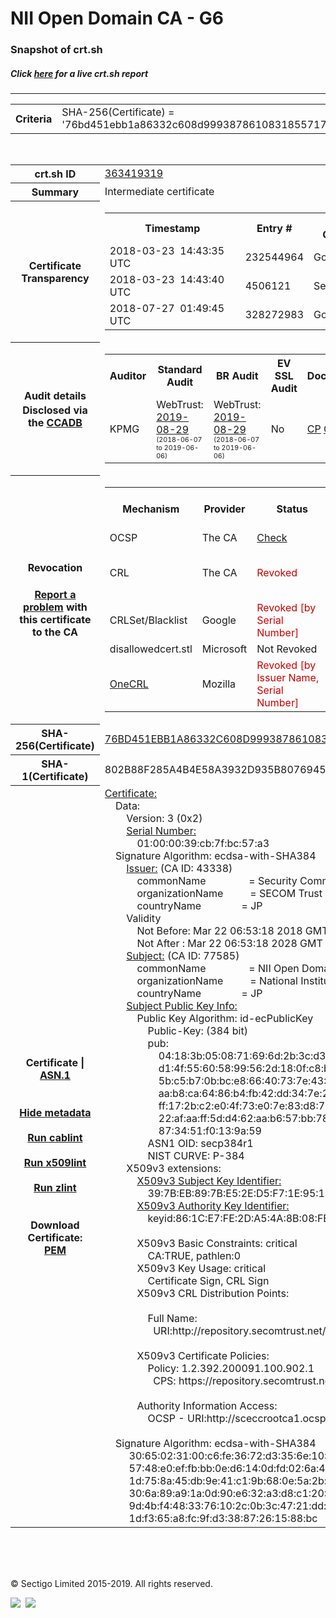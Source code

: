 # NII Open Domain CA - G6
### Snapshot of crt.sh
##### Click [here](https://crt.sh/?q=76BD451EBB1A86332C608D9993878610831855717D7B9D6B82B3CDE7276E6B75) for a live crt.sh report

---
<!DOCTYPE HTML PUBLIC "-//W3C//DTD HTML 4.0 Transitional//EN">
<HTML>

<BODY>

<TABLE>
  <TR>
    <TH class="outer">Criteria</TH>
    <TD class="outer">SHA-256(Certificate) = '76bd451ebb1a86332c608d9993878610831855717d7b9d6b82b3cde7276e6b75'</TD>
  </TR>
</TABLE>
<BR>
<TABLE>
  <TR>
    <TH class="outer">crt.sh ID</TH>
    <TD class="outer"><A href="?id=363419319">363419319</A></TD>
  </TR>
  <TR>
    <TH class="outer">Summary</TH>
    <TD class="outer">Intermediate certificate</TD>
  </TR>
  <TR>
    <TH class="outer">Certificate<BR>Transparency</TH>
    <TD class="outer">
<TABLE class="options" style="margin-left:0px">
  <TR>
    <TH>Timestamp</TH>
    <TH>Entry #</TH>
    <TH>Log Operator</TH>
    <TH>Log URL</TH>
  </TR>
  <TR>
    <TD>2018-03-23&nbsp; <FONT class="small">14:43:35 UTC</FONT></TD>
    <TD>232544964</TD>
    <TD>Google</TD>
    <TD>https://ct.googleapis.com/rocketeer</TD>
  </TR>
  <TR>
    <TD>2018-03-23&nbsp; <FONT class="small">14:43:40 UTC</FONT></TD>
    <TD>4506121</TD>
    <TD>Sectigo</TD>
    <TD>https://dodo.ct.comodo.com</TD>
  </TR>
  <TR>
    <TD>2018-07-27&nbsp; <FONT class="small">01:49:45 UTC</FONT></TD>
    <TD>328272983</TD>
    <TD>Google</TD>
    <TD>https://ct.googleapis.com/pilot</TD>
  </TR>
</TABLE>
    </TD>
  </TR>
  <TR>
    <TH class="outer">Audit details<BR>
      <DIV class="small" style="padding-top:3px">Disclosed via the
        <A href="//ccadb-public.secure.force.com/mozilla/PublicAllIntermediateCerts" target="_blank">CCADB</A></DIV>
    </TH>
    <TD class="outer">
<TABLE class="options" style="margin-left:0px">
  <TR>
    <TH>Auditor</TH>
    <TH>Standard Audit</TH>
    <TH>BR Audit</TH>
    <TH>EV SSL Audit</TH>
    <TH>Documents</TH>
    <TH>CCADB</TH>
    <TH>Root Owner / Certificate</TH>
  </TR>
  <TR>
    <TD style="vertical-align:middle">KPMG</TD>
    <TD>WebTrust:
      <A href="https://www.cpacanada.ca/generichandlers/CPACHandler.ashx?attachmentid=234693" target="_blank">2019-08-29</A>
      <BR><FONT style="font-size:8pt">(2018-06-07 to 2019-06-06)</FONT></TD>
    <TD>WebTrust:
      <A href="https://www.cpacanada.ca/generichandlers/CPACHandler.ashx?attachmentid=234694" target="_blank">2019-08-29</A>
      <BR><FONT style="font-size:8pt">(2018-06-07 to 2019-06-06)</FONT></TD>
    <TD>No    <TD>
      <A href="https://repository.secomtrust.net/SC-Root/SCRootCP1-EN.pdf" target="blank">CP</A>
      <A href="https://repository.secomtrust.net/SC-Root/SCRootCPS-EN.pdf" target="blank">CPS</A>
    </TD>
    <TD><A href="//ccadb.force.com/0011J00001F3V0mQAF" target="_blank">0011J00001F3V0mQAF</A></TD>
    <TD><A href="/?id=100961663">SECOM Trust Systems CO., LTD.</A></TD>
  </TR>
</TABLE>
    </TD>
  </TR>
  <TR>
    <TH class="outer">Revocation<BR><BR>
      <DIV class="small" style="padding-top:3px"><A href="?id=363419319&opt=problemreporting">Report a problem</A> with<BR>this certificate to the CA</DIV></TH>
    <TD class="outer">
      <TABLE class="options" style="margin-left:0px">
        <TR>
          <TH>Mechanism</TH>
          <TH>Provider</TH>
          <TH>Status</TH>
          <TH>Revocation Date</TH>
          <TH>Last Observed in CRL</TH>
          <TH>Last Checked <SPAN style="color:#CC0000;vertical-align:middle;font-size:70%;font-weight:normal">(Error)</SPAN></TH>
        </TR>
        <TR>
          <TD>OCSP</TD>
          <TD>The CA</TD>
          <TD><A href="?id=363419319&opt=ocsp">Check</A></TD>
          <TD><SPAN style="color:#888888">?</SPAN></TD>
          <TD><SPAN style="color:#888888">n/a</SPAN></TD>
          <TD><SPAN style="color:#888888">?</SPAN></TD>
        </TR>
        <TR>
          <TD>CRL</TD>
          <TD>The CA</TD>
          <TD><SPAN style="color:#CC0000">Revoked</SPAN></TD><TD>2019-05-14&nbsp; <FONT class="small">01:35:29 UTC</FONT></TD><TD>2019-09-09&nbsp; <FONT class="small">12:07:56 UTC</FONT></TD><TD>2019-12-04&nbsp; <FONT class="small">16:54:07 UTC</FONT></TD>
        </TR>
        <TR>
          <TD>CRLSet/Blacklist</TD>
          <TD>Google</TD>
          <TD><SPAN style="color:#CC0000">Revoked [by Serial Number]</SPAN></TD>
          <TD><SPAN style="color:#888888">n/a</SPAN></TD>
          <TD><SPAN style="color:#888888">n/a</SPAN></TD>
          <TD><SPAN style="color:#888888">n/a</SPAN></TD>
        </TR>
        <TR>
          <TD>disallowedcert.stl</TD>
          <TD>Microsoft</TD>
          <TD>Not Revoked</TD>
          <TD><SPAN style="color:#888888">n/a</SPAN></TD>
          <TD><SPAN style="color:#888888">n/a</SPAN></TD>
          <TD><SPAN style="color:#888888">n/a</SPAN></TD>
        </TR>
        <TR>
          <TD><A href="/mozilla-onecrl" target="_blank">OneCRL</A></TD>
          <TD>Mozilla</TD>
          <TD><SPAN style="color:#CC0000">Revoked [by Issuer Name, Serial Number]</SPAN></TD><TD><SPAN style="color:#888888">Unknown</SPAN></TD>
          <TD><SPAN style="color:#888888">n/a</SPAN></TD>
          <TD><SPAN style="color:#888888">n/a</SPAN></TD>
        </TR>
      </TABLE>
    </TD>
  </TR>
  <TR>
    <TH class="outer">SHA-256(Certificate)</TH>
    <TD class="outer"><A href="//censys.io/certificates/76bd451ebb1a86332c608d9993878610831855717d7b9d6b82b3cde7276e6b75">76BD451EBB1A86332C608D9993878610831855717D7B9D6B82B3CDE7276E6B75</A></TD>
  </TR>
  <TR>
    <TH class="outer">SHA-1(Certificate)</TH>
    <TD class="outer">802B88F285A4B4E58A3932D935B8076945DF7FB9</TD>
  </TR>
  <TR>
    <TH class="outer">Certificate | <A href="?asn1=363419319">ASN.1</A>
      <SPAN class="small"><BR>
      <BR><BR><A href="?id=363419319&opt=nometadata">Hide metadata</A>
      <BR><BR><A href="?id=363419319&opt=cablint">Run cablint</A>
      <BR><BR><A href="?id=363419319&opt=x509lint">Run x509lint</A>
      <BR><BR><A href="?id=363419319&opt=zlint">Run zlint</A>
      <BR><BR><BR>Download Certificate: <A href="?d=363419319">PEM</A>
      </SPAN>
    </TH>
    <TD class="text"><A href="?d=363419319">Certificate:</A><BR>&nbsp;&nbsp;&nbsp;&nbsp;Data:<BR>&nbsp;&nbsp;&nbsp;&nbsp;&nbsp;&nbsp;&nbsp;&nbsp;Version:&nbsp;3&nbsp;(0x2)<BR>&nbsp;&nbsp;&nbsp;&nbsp;&nbsp;&nbsp;&nbsp;&nbsp;<A href="?serial=01000039cb7fbc57a3">Serial&nbsp;Number:</A><BR>&nbsp;&nbsp;&nbsp;&nbsp;&nbsp;&nbsp;&nbsp;&nbsp;&nbsp;&nbsp;&nbsp;&nbsp;01:00:00:39:cb:7f:bc:57:a3<BR>&nbsp;&nbsp;&nbsp;&nbsp;Signature&nbsp;Algorithm:&nbsp;ecdsa-with-SHA384<BR>&nbsp;&nbsp;&nbsp;&nbsp;&nbsp;&nbsp;&nbsp;&nbsp;<A href="?caid=43338">Issuer:</A> <SPAN class="small">(CA ID: 43338)</SPAN><BR>&nbsp;&nbsp;&nbsp;&nbsp;&nbsp;&nbsp;&nbsp;&nbsp;&nbsp;&nbsp;&nbsp;&nbsp;commonName&nbsp;&nbsp;&nbsp;&nbsp;&nbsp;&nbsp;&nbsp;&nbsp;&nbsp;&nbsp;&nbsp;&nbsp;&nbsp;&nbsp;&nbsp;&nbsp;=&nbsp;Security&nbsp;Communication&nbsp;ECC&nbsp;RootCA1<BR>&nbsp;&nbsp;&nbsp;&nbsp;&nbsp;&nbsp;&nbsp;&nbsp;&nbsp;&nbsp;&nbsp;&nbsp;organizationName&nbsp;&nbsp;&nbsp;&nbsp;&nbsp;&nbsp;&nbsp;&nbsp;&nbsp;&nbsp;=&nbsp;SECOM&nbsp;Trust&nbsp;Systems&nbsp;CO.,LTD.<BR>&nbsp;&nbsp;&nbsp;&nbsp;&nbsp;&nbsp;&nbsp;&nbsp;&nbsp;&nbsp;&nbsp;&nbsp;countryName&nbsp;&nbsp;&nbsp;&nbsp;&nbsp;&nbsp;&nbsp;&nbsp;&nbsp;&nbsp;&nbsp;&nbsp;&nbsp;&nbsp;&nbsp;=&nbsp;JP<BR>&nbsp;&nbsp;&nbsp;&nbsp;&nbsp;&nbsp;&nbsp;&nbsp;Validity<BR>&nbsp;&nbsp;&nbsp;&nbsp;&nbsp;&nbsp;&nbsp;&nbsp;&nbsp;&nbsp;&nbsp;&nbsp;Not&nbsp;Before:&nbsp;Mar&nbsp;22&nbsp;06:53:18&nbsp;2018&nbsp;GMT<BR>&nbsp;&nbsp;&nbsp;&nbsp;&nbsp;&nbsp;&nbsp;&nbsp;&nbsp;&nbsp;&nbsp;&nbsp;Not&nbsp;After&nbsp;:&nbsp;Mar&nbsp;22&nbsp;06:53:18&nbsp;2028&nbsp;GMT<BR>&nbsp;&nbsp;&nbsp;&nbsp;&nbsp;&nbsp;&nbsp;&nbsp;<A href="?caid=77585">Subject:</A> <SPAN class="small">(CA ID: 77585)</SPAN><BR>&nbsp;&nbsp;&nbsp;&nbsp;&nbsp;&nbsp;&nbsp;&nbsp;&nbsp;&nbsp;&nbsp;&nbsp;commonName&nbsp;&nbsp;&nbsp;&nbsp;&nbsp;&nbsp;&nbsp;&nbsp;&nbsp;&nbsp;&nbsp;&nbsp;&nbsp;&nbsp;&nbsp;&nbsp;=&nbsp;NII&nbsp;Open&nbsp;Domain&nbsp;CA&nbsp;-&nbsp;G6<BR>&nbsp;&nbsp;&nbsp;&nbsp;&nbsp;&nbsp;&nbsp;&nbsp;&nbsp;&nbsp;&nbsp;&nbsp;organizationName&nbsp;&nbsp;&nbsp;&nbsp;&nbsp;&nbsp;&nbsp;&nbsp;&nbsp;&nbsp;=&nbsp;National&nbsp;Institute&nbsp;of&nbsp;Informatics<BR>&nbsp;&nbsp;&nbsp;&nbsp;&nbsp;&nbsp;&nbsp;&nbsp;&nbsp;&nbsp;&nbsp;&nbsp;countryName&nbsp;&nbsp;&nbsp;&nbsp;&nbsp;&nbsp;&nbsp;&nbsp;&nbsp;&nbsp;&nbsp;&nbsp;&nbsp;&nbsp;&nbsp;=&nbsp;JP<BR>&nbsp;&nbsp;&nbsp;&nbsp;&nbsp;&nbsp;&nbsp;&nbsp;<A href="?spkisha256=737a25af01ca0c19d4126523af8c89d3867f7593f807d448b1d9b30922d5a0ed">Subject&nbsp;Public&nbsp;Key&nbsp;Info:</A><BR>&nbsp;&nbsp;&nbsp;&nbsp;&nbsp;&nbsp;&nbsp;&nbsp;&nbsp;&nbsp;&nbsp;&nbsp;Public&nbsp;Key&nbsp;Algorithm:&nbsp;id-ecPublicKey<BR>&nbsp;&nbsp;&nbsp;&nbsp;&nbsp;&nbsp;&nbsp;&nbsp;&nbsp;&nbsp;&nbsp;&nbsp;&nbsp;&nbsp;&nbsp;&nbsp;Public-Key:&nbsp;(384&nbsp;bit)<BR>&nbsp;&nbsp;&nbsp;&nbsp;&nbsp;&nbsp;&nbsp;&nbsp;&nbsp;&nbsp;&nbsp;&nbsp;&nbsp;&nbsp;&nbsp;&nbsp;pub:&nbsp;<BR>&nbsp;&nbsp;&nbsp;&nbsp;&nbsp;&nbsp;&nbsp;&nbsp;&nbsp;&nbsp;&nbsp;&nbsp;&nbsp;&nbsp;&nbsp;&nbsp;&nbsp;&nbsp;&nbsp;&nbsp;04:18:3b:05:08:71:69:6d:2b:3c:d3:13:8f:d4:a0:<BR>&nbsp;&nbsp;&nbsp;&nbsp;&nbsp;&nbsp;&nbsp;&nbsp;&nbsp;&nbsp;&nbsp;&nbsp;&nbsp;&nbsp;&nbsp;&nbsp;&nbsp;&nbsp;&nbsp;&nbsp;d1:4f:55:60:58:99:56:2d:18:0f:c8:bf:73:a9:33:<BR>&nbsp;&nbsp;&nbsp;&nbsp;&nbsp;&nbsp;&nbsp;&nbsp;&nbsp;&nbsp;&nbsp;&nbsp;&nbsp;&nbsp;&nbsp;&nbsp;&nbsp;&nbsp;&nbsp;&nbsp;5b:c5:b7:0b:bc:e8:66:40:73:7e:43:64:4e:1d:96:<BR>&nbsp;&nbsp;&nbsp;&nbsp;&nbsp;&nbsp;&nbsp;&nbsp;&nbsp;&nbsp;&nbsp;&nbsp;&nbsp;&nbsp;&nbsp;&nbsp;&nbsp;&nbsp;&nbsp;&nbsp;aa:b8:ca:64:86:b4:fb:42:dd:34:7e:2b:9d:54:08:<BR>&nbsp;&nbsp;&nbsp;&nbsp;&nbsp;&nbsp;&nbsp;&nbsp;&nbsp;&nbsp;&nbsp;&nbsp;&nbsp;&nbsp;&nbsp;&nbsp;&nbsp;&nbsp;&nbsp;&nbsp;ff:17:2b:c2:e0:4f:73:e0:7e:83:d8:70:7e:60:c9:<BR>&nbsp;&nbsp;&nbsp;&nbsp;&nbsp;&nbsp;&nbsp;&nbsp;&nbsp;&nbsp;&nbsp;&nbsp;&nbsp;&nbsp;&nbsp;&nbsp;&nbsp;&nbsp;&nbsp;&nbsp;22:af:aa:ff:5d:d4:62:aa:b6:57:bb:78:5b:72:9b:<BR>&nbsp;&nbsp;&nbsp;&nbsp;&nbsp;&nbsp;&nbsp;&nbsp;&nbsp;&nbsp;&nbsp;&nbsp;&nbsp;&nbsp;&nbsp;&nbsp;&nbsp;&nbsp;&nbsp;&nbsp;87:34:51:f0:13:9a:59<BR>&nbsp;&nbsp;&nbsp;&nbsp;&nbsp;&nbsp;&nbsp;&nbsp;&nbsp;&nbsp;&nbsp;&nbsp;&nbsp;&nbsp;&nbsp;&nbsp;ASN1&nbsp;OID:&nbsp;secp384r1<BR>&nbsp;&nbsp;&nbsp;&nbsp;&nbsp;&nbsp;&nbsp;&nbsp;&nbsp;&nbsp;&nbsp;&nbsp;&nbsp;&nbsp;&nbsp;&nbsp;NIST&nbsp;CURVE:&nbsp;P-384<BR>&nbsp;&nbsp;&nbsp;&nbsp;&nbsp;&nbsp;&nbsp;&nbsp;X509v3&nbsp;extensions:<BR>&nbsp;&nbsp;&nbsp;&nbsp;&nbsp;&nbsp;&nbsp;&nbsp;&nbsp;&nbsp;&nbsp;&nbsp;<A href="?ski=397beb897be52ed5f71e9514caeeaedd589446b0">X509v3&nbsp;Subject&nbsp;Key&nbsp;Identifier:</A><BR>&nbsp;&nbsp;&nbsp;&nbsp;&nbsp;&nbsp;&nbsp;&nbsp;&nbsp;&nbsp;&nbsp;&nbsp;&nbsp;&nbsp;&nbsp;&nbsp;39:7B:EB:89:7B:E5:2E:D5:F7:1E:95:14:CA:EE:AE:DD:58:94:46:B0<BR>&nbsp;&nbsp;&nbsp;&nbsp;&nbsp;&nbsp;&nbsp;&nbsp;&nbsp;&nbsp;&nbsp;&nbsp;<A href="?ski=861ce7fe2da54a8b08fe2811fabea366f860592f">X509v3&nbsp;Authority&nbsp;Key&nbsp;Identifier:</A><BR>&nbsp;&nbsp;&nbsp;&nbsp;&nbsp;&nbsp;&nbsp;&nbsp;&nbsp;&nbsp;&nbsp;&nbsp;&nbsp;&nbsp;&nbsp;&nbsp;keyid:86:1C:E7:FE:2D:A5:4A:8B:08:FE:28:11:FA:BE:A3:66:F8:60:59:2F<BR><BR>&nbsp;&nbsp;&nbsp;&nbsp;&nbsp;&nbsp;&nbsp;&nbsp;&nbsp;&nbsp;&nbsp;&nbsp;X509v3&nbsp;Basic&nbsp;Constraints:&nbsp;critical<BR>&nbsp;&nbsp;&nbsp;&nbsp;&nbsp;&nbsp;&nbsp;&nbsp;&nbsp;&nbsp;&nbsp;&nbsp;&nbsp;&nbsp;&nbsp;&nbsp;CA:TRUE,&nbsp;pathlen:0<BR>&nbsp;&nbsp;&nbsp;&nbsp;&nbsp;&nbsp;&nbsp;&nbsp;&nbsp;&nbsp;&nbsp;&nbsp;X509v3&nbsp;Key&nbsp;Usage:&nbsp;critical<BR>&nbsp;&nbsp;&nbsp;&nbsp;&nbsp;&nbsp;&nbsp;&nbsp;&nbsp;&nbsp;&nbsp;&nbsp;&nbsp;&nbsp;&nbsp;&nbsp;Certificate&nbsp;Sign,&nbsp;CRL&nbsp;Sign<BR>&nbsp;&nbsp;&nbsp;&nbsp;&nbsp;&nbsp;&nbsp;&nbsp;&nbsp;&nbsp;&nbsp;&nbsp;X509v3&nbsp;CRL&nbsp;Distribution&nbsp;Points:&nbsp;<BR><BR>&nbsp;&nbsp;&nbsp;&nbsp;&nbsp;&nbsp;&nbsp;&nbsp;&nbsp;&nbsp;&nbsp;&nbsp;&nbsp;&nbsp;&nbsp;&nbsp;Full&nbsp;Name:<BR>&nbsp;&nbsp;&nbsp;&nbsp;&nbsp;&nbsp;&nbsp;&nbsp;&nbsp;&nbsp;&nbsp;&nbsp;&nbsp;&nbsp;&nbsp;&nbsp;&nbsp;&nbsp;URI:http://repository.secomtrust.net/SC-ECC-Root1/SCECCRoot1CRL.crl<BR><BR>&nbsp;&nbsp;&nbsp;&nbsp;&nbsp;&nbsp;&nbsp;&nbsp;&nbsp;&nbsp;&nbsp;&nbsp;X509v3&nbsp;Certificate&nbsp;Policies:&nbsp;<BR>&nbsp;&nbsp;&nbsp;&nbsp;&nbsp;&nbsp;&nbsp;&nbsp;&nbsp;&nbsp;&nbsp;&nbsp;&nbsp;&nbsp;&nbsp;&nbsp;Policy:&nbsp;1.2.392.200091.100.902.1<BR>&nbsp;&nbsp;&nbsp;&nbsp;&nbsp;&nbsp;&nbsp;&nbsp;&nbsp;&nbsp;&nbsp;&nbsp;&nbsp;&nbsp;&nbsp;&nbsp;&nbsp;&nbsp;CPS:&nbsp;https://repository.secomtrust.net/SC-ECC-Root1/<BR><BR>&nbsp;&nbsp;&nbsp;&nbsp;&nbsp;&nbsp;&nbsp;&nbsp;&nbsp;&nbsp;&nbsp;&nbsp;Authority&nbsp;Information&nbsp;Access:&nbsp;<BR>&nbsp;&nbsp;&nbsp;&nbsp;&nbsp;&nbsp;&nbsp;&nbsp;&nbsp;&nbsp;&nbsp;&nbsp;&nbsp;&nbsp;&nbsp;&nbsp;OCSP&nbsp;-&nbsp;URI:http://sceccrootca1.ocsp.secomtrust.net<BR><BR>&nbsp;&nbsp;&nbsp;&nbsp;Signature&nbsp;Algorithm:&nbsp;ecdsa-with-SHA384<BR>&nbsp;&nbsp;&nbsp;&nbsp;&nbsp;&nbsp;&nbsp;&nbsp;&nbsp;30:65:02:31:00:c6:fe:36:72:d3:35:6e:10:8f:7b:5e:d8:a3:<BR>&nbsp;&nbsp;&nbsp;&nbsp;&nbsp;&nbsp;&nbsp;&nbsp;&nbsp;57:48:e0:ef:fb:bb:0e:d6:14:0d:fd:02:6a:47:21:df:1b:1a:<BR>&nbsp;&nbsp;&nbsp;&nbsp;&nbsp;&nbsp;&nbsp;&nbsp;&nbsp;1d:75:8a:45:db:9e:41:c1:9b:68:0e:5a:2b:30:72:1f:8d:02:<BR>&nbsp;&nbsp;&nbsp;&nbsp;&nbsp;&nbsp;&nbsp;&nbsp;&nbsp;30:6a:89:a9:1a:0d:90:e6:32:a3:d8:c1:20:93:e7:cd:b1:16:<BR>&nbsp;&nbsp;&nbsp;&nbsp;&nbsp;&nbsp;&nbsp;&nbsp;&nbsp;9d:4b:f4:48:33:76:10:2c:0b:3c:47:21:dd:09:1c:9d:a5:a2:<BR>&nbsp;&nbsp;&nbsp;&nbsp;&nbsp;&nbsp;&nbsp;&nbsp;&nbsp;1d:f3:65:a8:fc:9f:d3:38:87:26:15:88:bc<BR>    </TD>
  </TR>
</TABLE>

  <BR><BR><BR>

  <P class="copyright">&copy; Sectigo Limited 2015-2019. All rights reserved.</P>
  <DIV>
    <A href="https://sectigo.com/"><IMG src="/sectigo_s.png"></A>
    &nbsp;<A href="https://github.com/crtsh"><IMG src="/GitHub-Mark-32px.png"></A>
  </DIV>
</BODY>
</HTML>
